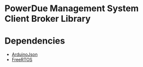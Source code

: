 # PowerDue Management System Client Broker Library

# Dependencies
* [ArduinoJson](https://github.com/bblanchon/ArduinoJson)
* [FreeRTOS](https://github.com/greiman/FreeRTOS-Arduino)